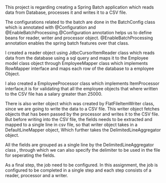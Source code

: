 This project is regarding creating a Spring Batch application which reads data from Database, processes it and writes it to a CSV file.

The configurations related to the batch are done in the BatchConfig class which is annotated with @Configuration and @EnableBatchProcessing.@Configuration annotation helps us to define beans for reader, writer and processor object. @EnableBatchProcessing annotation enables the spring batch features over that class.

I created a reader object using JdbcCursorItemReader class which reads data from the database using a sql query and maps it to the Employee model class object through
EmployeeMapper class which implements RowMapper interface and maps each row of the database to a employee Object.

I also created a EmployeeProcessor class which implements ItemProcessor interface,it is for validating that all the employee objects that where written to the CSV file 
has a salary greater than 25000.

There is also writer object which was created by FlatFileItemWriter class, since we are going to write the data to a CSV file. This writer object fetches objects that has been passed by the  processor and writes it to the CSV file. But before writing into the CSV file, the fields needs to be extracted and mapped to a single line in csv file, so that writer object takes in  a DefaultLineMapper object, Which further takes the DelimitedLineAggregator object.

All the fields are grouped as a single line by the DelimitedLineAggregator class , through which we can also specify the delimiter to be used in the file for seperating the fields.

As a final step, the job need to be configured. In this assignment, the job is configured to be completed in  a single step and each step consists of a reader, processor and a writer.
